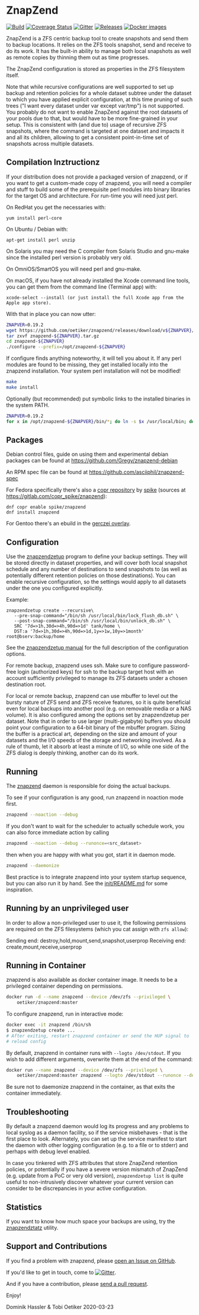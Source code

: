 ZnapZend
========

[![Build](https://img.shields.io/github/workflow/status/oetiker/znapzend/Release)](https://github.com/oetiker/znapzend/actions?query=workflow%3ABuild)
[![Coverage Status](https://img.shields.io/coveralls/oetiker/znapzend.svg)](https://coveralls.io/r/oetiker/znapzend?branch=master)
[![Gitter](https://badges.gitter.im/oetiker/znapzend.svg)](https://gitter.im/oetiker/znapzend)
[![Releases](https://img.shields.io/github/v/release/oetiker/znapzend)](https://github.com/oetiker/znapzend/releases)
[![Docker images](https://img.shields.io/docker/pulls/oetiker/znapzend)](https://hub.docker.com/r/oetiker/znapzend/)

ZnapZend is a ZFS centric backup tool to create snapshots and send them
to backup locations. It relies on the ZFS tools snapshot, send and receive
to do its work. It has the built-in ability to manage both local snapshots
as well as remote copies by thinning them out as time progresses.

The ZnapZend configuration is stored as properties in the ZFS filesystem
itself.

Note that while recursive configurations are well supported to set up
backup and retention policies for a whole dataset subtree under the dataset
to which you have applied explicit configuration, at this time pruning of
such trees ("I want every dataset under var except var/tmp") is not supported.
You probably do not want to enable ZnapZend against the root datasets of your
pools due to that, but would have to be more fine-grained in your setup.
This is consistent with (and due to) usage of recursive ZFS snapshots, where
the command is targeted at one dataset and impacts it and all its children,
allowing to get a consistent point-in-time set of snapshots across multiple
datasets.

Compilation Inztructionz
------------------------

If your distribution does not provide a packaged version of znapzend, or if
you want to get a custom-made copy of znapzend, you will need a compiler and
stuff to build some of the prerequisite perl modules into binary libraries
for the target OS and architecture. For run-time you will need just perl.

On RedHat you get the necessaries with:

    yum install perl-core

On Ubuntu / Debian with:

    apt-get install perl unzip

On Solaris you may need the C compiler from Solaris Studio and gnu-make
since the installed perl version is probably very old.

On OmniOS/SmartOS you will need perl and gnu-make.

On macOS, if you have not already installed the Xcode command line tools,
you can get them from the command line (Terminal app) with:

    xcode-select --install (or just install the full Xcode app from the Apple app store).

With that in place you can now utter:

```sh
ZNAPVER=0.19.2
wget https://github.com/oetiker/znapzend/releases/download/v${ZNAPVER}/znapzend-${ZNAPVER}.tar.gz
tar zxvf znapzend-${ZNAPVER}.tar.gz
cd znapzend-${ZNAPVER}
./configure --prefix=/opt/znapzend-${ZNAPVER}
```

If configure finds anything noteworthy, it will tell you about it.
If any perl modules are found to be missing, they get installed locally into
the znapzend installation. Your system perl installation will not be modified!

```sh
make
make install
```

Optionally (but recommended) put symbolic links to the installed binaries
in the system PATH.

```sh
ZNAPVER=0.19.2
for x in /opt/znapzend-${ZNAPVER}/bin/*; do ln -s $x /usr/local/bin; done
```

Packages
--------

Debian control files, guide on using them and experimental debian packages
can be found at https://github.com/Gregy/znapzend-debian

An RPM spec file can be found at https://github.com/asciiphil/znapzend-spec

For Fedora specifically there's also a
[copr repository](https://copr.fedorainfracloud.org/coprs/spike/znapzend/)
by [spike](https://copr.fedorainfracloud.org/coprs/spike/) (sources at
https://gitlab.com/copr_spike/znapzend):

```
dnf copr enable spike/znapzend
dnf install znapzend
```

For Gentoo there's an ebuild in the
[gerczei overlay](https://git.gerczei.eu/tgerczei/gentoo-overlay).

Configuration
-------------

Use the [znapzendzetup](doc/znapzendzetup.pod) program to define your backup
settings. They will be stored directly in dataset properties, and will cover
both local snapshot schedule and any number of destinations to send snapshots
to (as well as potentially different retention policies on those destinations).
You can enable recursive configuration, so the settings would apply to all
datasets under the one you configured explicitly.

Example:

    znapzendzetup create --recursive\
       --pre-snap-command="/bin/sh /usr/local/bin/lock_flush_db.sh" \
       --post-snap-command="/bin/sh /usr/local/bin/unlock_db.sh" \
       SRC '7d=>1h,30d=>4h,90d=>1d' tank/home \
       DST:a '7d=>1h,30d=>4h,90d=>1d,1y=>1w,10y=>1month' root@bserv:backup/home

See the [znapzendzetup manual](doc/znapzendzetup.pod) for the full description
of the configuration options.

For remote backup, znapzend uses ssh. Make sure to configure password-free
login (authorized keys) for ssh to the backup target host with an account
sufficiently privileged to manage its ZFS datasets under a chosen destination
root.

For local or remote backup, znapzend can use mbuffer to level out the bursty
nature of ZFS send and ZFS receive features, so it is quite beneficial even
for local backups into another pool (e.g. on removable media or a NAS volume).
It is also configured among the options set by znapzendzetup per dataset.
Note that in order to use larger (multi-gigabyte) buffers you should point
your configuration to a 64-bit binary of the mbuffer program. Sizing the
buffer is a practical art, depending on the size and amount of your datasets
and the I/O speeds of the storage and networking involved. As a rule of thumb,
let it absorb at least a minute of I/O, so while one side of the ZFS dialog
is deeply thinking, another can do its work.

Running
-------

The [znapzend](doc/znapzend.pod) daemon is responsible for doing the actual
backups.

To see if your configuration is any good, run znapzend in noaction mode first.

```sh
znapzend --noaction --debug
```

If you don't want to wait for the scheduler to actually schedule work, you
can also force immediate action by calling

```sh
znapzend --noaction --debug --runonce=<src_dataset>
```

then when you are happy with what you got, start it in daemon mode.

```sh
znapzend --daemonize
```

Best practice is to integrate znapzend into your system startup sequence,
but you can also run it by hand. See the [init/README.md](init/README.md)
for some inspiration.

Running by an unprivileged user
-------------------------------

In order to allow a non-privileged user to use it, the following permissions
are required on the ZFS filesystems (which you cat assign with `zfs allow`):

Sending end: destroy,hold,mount,send,snapshot,userprop
Receiving end: create,mount,receive,userprop

Running in Container
-----------------

znapzend is also available as docker container image. It needs to be a
privileged container depending on permissions.

```sh
docker run -d --name znapzend --device /dev/zfs --privileged \
    oetiker/znapzend:master
```

To configure znapzend, run in interactive mode:
```sh
docker exec -it znapzend /bin/sh
$ znapzendzetup create ...
# After exiting, restart znapzend container or send the HUP signal to
# reload config
```

By default, znapzend in container runs with `--logto /dev/stdout`. If you
wish to add different arguments, overwrite them at the end of the command:

```sh
docker run --name znapzend --device /dev/zfs --privileged \
    oetiker/znapzend:master znapzend --logto /dev/stdout --runonce --debug
```

Be sure not to daemonize znapzend in the container, as that exits the
container immediately.

Troubleshooting
---------------

By default a znapzend daemon would log its progress and any problems to
local syslog as a daemon facility, so if the service misbehaves - that is
the first place to look. Alternately, you can set up the service manifest
to start the daemon with other logging configuration (e.g. to a file or
to stderr) and perhaps with debug level enabled.

In case you tinkered with ZFS attributes that store ZnapZend retention
policies, or potentially if you have a severe version mismatch of ZnapZend
(e.g. update from a PoC or very old version), ```znapzendzetup list``` is
quite useful to non-intrusively discover whatever your current version can
consider to be discrepancies in your active configuration.

Statistics
----------

If you want to know how much space your backups are using, try the
[znapzendztatz](doc/znapzendztatz.pod) utility.

Support and Contributions
-------------------------
If you find a problem with znapzend, please [open an Issue on GitHub](https://github.com/oetiker/znapzend/issues/).

If you'd like to get in touch, come to [![Gitter](https://badges.gitter.im/oetiker/znapzend.svg)](https://gitter.im/oetiker/znapzend).

And if you have a contribution, please [send a pull request](https://github.com/oetiker/znapzend/pulls/).

Enjoy!

Dominik Hassler & Tobi Oetiker
2020-03-23
